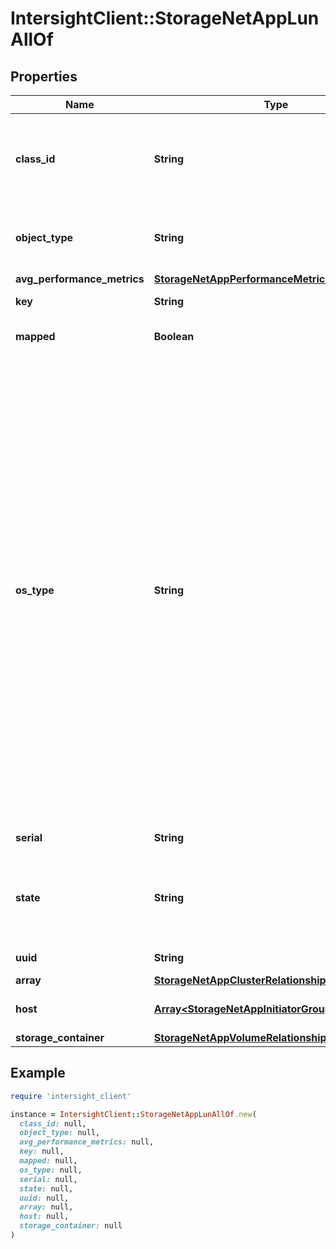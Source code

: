 # IntersightClient::StorageNetAppLunAllOf

## Properties

| Name | Type | Description | Notes |
| ---- | ---- | ----------- | ----- |
| **class_id** | **String** | The fully-qualified name of the instantiated, concrete type. This property is used as a discriminator to identify the type of the payload when marshaling and unmarshaling data. | [default to &#39;storage.NetAppLun&#39;] |
| **object_type** | **String** | The fully-qualified name of the instantiated, concrete type. The value should be the same as the &#39;ClassId&#39; property. | [default to &#39;storage.NetAppLun&#39;] |
| **avg_performance_metrics** | [**StorageNetAppPerformanceMetricsAverage**](StorageNetAppPerformanceMetricsAverage.md) |  | [optional] |
| **key** | **String** | Unique identifier of Lun across data center. | [optional][readonly] |
| **mapped** | **Boolean** | Reports if the LUN is mapped to one or more initiator groups. | [optional][readonly] |
| **os_type** | **String** | The operating system (OS) type for this LUN. * &#x60;Linux&#x60; - Family of open source Unix-like operating systems based on the Linux kernel. * &#x60;AIX&#x60; - Advanced Interactive Executive (AIX). * &#x60;HP-UX&#x60; - HP-UX is implementation of the Unix operating system, based on Unix System V. * &#x60;Hyper-V&#x60; - Windows Server 2008 or Windows Server 2012 Hyper-V. * &#x60;OpenVMS&#x60; - OpenVMS is multi-user, multiprocessing virtual memory-based operating system. * &#x60;Solaris&#x60; - Solaris is a Unix operating system. * &#x60;NetWare&#x60; - NetWare is a computer network operating system. * &#x60;VMware&#x60; - An enterprise-class, type-1 hypervisor developed by VMware for deploying and serving virtual computers. * &#x60;Windows&#x60; - Single-partition Windows disk using the Master Boot Record (MBR) partitioning style. * &#x60;Xen&#x60; - Xen is a type-1 hypervisor, providing services that allow multiple computer operating systems to execute on the same computer hardware concurrently. | [optional][readonly][default to &#39;Linux&#39;] |
| **serial** | **String** | Serial number for the provisioned LUN. | [optional][readonly] |
| **state** | **String** | The administrative state of a LUN. * &#x60;offline&#x60; - The LUN is administratively offline, or a more detailed offline reason is not available. * &#x60;online&#x60; - The state of the LUN is online. | [optional][readonly][default to &#39;offline&#39;] |
| **uuid** | **String** | Universally unique identifier of the LUN. | [optional][readonly] |
| **array** | [**StorageNetAppClusterRelationship**](StorageNetAppClusterRelationship.md) |  | [optional] |
| **host** | [**Array&lt;StorageNetAppInitiatorGroupRelationship&gt;**](StorageNetAppInitiatorGroupRelationship.md) | An array of relationships to storageNetAppInitiatorGroup resources. | [optional][readonly] |
| **storage_container** | [**StorageNetAppVolumeRelationship**](StorageNetAppVolumeRelationship.md) |  | [optional] |

## Example

```ruby
require 'intersight_client'

instance = IntersightClient::StorageNetAppLunAllOf.new(
  class_id: null,
  object_type: null,
  avg_performance_metrics: null,
  key: null,
  mapped: null,
  os_type: null,
  serial: null,
  state: null,
  uuid: null,
  array: null,
  host: null,
  storage_container: null
)
```

